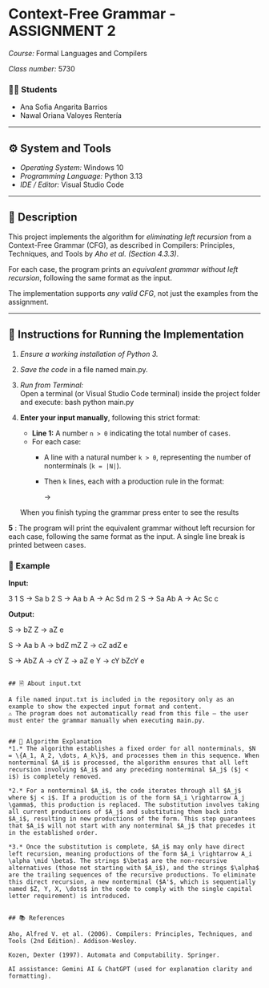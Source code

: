 # Context-Free Grammar - ASSIGNMENT 2
*Course:* Formal Languages and Compilers  

*Class number:* 5730  

### 👩‍🎓 Students
- Ana Sofia Angarita Barrios  
- Nawal Oriana Valoyes Rentería  

---

## ⚙️ System and Tools
- *Operating System:* Windows 10  
- *Programming Language:* Python 3.13  
- *IDE / Editor:* Visual Studio Code  

---

## 📘 Description
This project implements the algorithm for *eliminating left recursion* from a Context-Free Grammar (CFG), as described in Compilers: Principles, Techniques, and Tools by *Aho et al. (Section 4.3.3)*.  

For each case, the program prints an *equivalent grammar without left recursion*, following the same format as the input.

The implementation supports *any valid CFG*, not just the examples from the assignment.

---

## 🚀 Instructions for Running the Implementation

1. *Ensure a working installation of Python 3.*

2. *Save the code* in a file named main.py.

3. *Run from Terminal:*  
   Open a terminal (or Visual Studio Code terminal) inside the project folder and execute:
   bash
   python main.py
4. **Enter your input manually**, following this strict format:

   - **Line 1:** A number `n > 0` indicating the total number of cases.  
   - For each case:  
     - A line with a natural number `k > 0`, representing the number of nonterminals (`k = |N|`).  
     - Then `k` lines, each with a production rule in the format:  

       
       <nonterminal> -> <derivation alternatives separated by spaces>
       

   When you finish typing the grammar press enter to see the results

**5** : The program will print the equivalent grammar without left recursion for each case, following the same format as the input. A single line break is printed between cases.

### 🧩 Example

**Input:**

3
1
S -> Sa b
2
S -> Aa b
A -> Ac Sd m
2
S -> Sa Ab
A -> Ac Sc c


**Output:**

S -> bZ
Z -> aZ e

S -> Aa b
A -> bdZ mZ
Z -> cZ adZ e

S -> AbZ
A -> cY
Z -> aZ e
Y -> cY bZcY e
```

## 🗎 About input.txt

A file named input.txt is included in the repository only as an example to show the expected input format and content.
⚠️ The program does not automatically read from this file — the user must enter the grammar manually when executing main.py.


## 🧠 Algorithm Explanation
*1.* The algorithm establishes a fixed order for all nonterminals, $N = \{A_1, A_2, \dots, A_k\}$, and processes them in this sequence. When nonterminal $A_i$ is processed, the algorithm ensures that all left recursion involving $A_i$ and any preceding nonterminal $A_j$ ($j < i$) is completely removed.

*2.* For a nonterminal $A_i$, the code iterates through all $A_j$ where $j < i$. If a production is of the form $A_i \rightarrow A_j \gamma$, this production is replaced. The substitution involves taking all current productions of $A_j$ and substituting them back into $A_i$, resulting in new productions of the form. This step guarantees that $A_i$ will not start with any nonterminal $A_j$ that precedes it in the established order.

*3.* Once the substitution is complete, $A_i$ may only have direct left recursion, meaning productions of the form $A_i \rightarrow A_i \alpha \mid \beta$. The strings $\beta$ are the non-recursive alternatives (those not starting with $A_i$), and the strings $\alpha$ are the trailing sequences of the recursive productions. To eliminate this direct recursion, a new nonterminal ($A'$, which is sequentially named $Z, Y, X, \dots$ in the code to comply with the single capital letter requirement) is introduced.


## 📚 References

Aho, Alfred V. et al. (2006). Compilers: Principles, Techniques, and Tools (2nd Edition). Addison-Wesley.

Kozen, Dexter (1997). Automata and Computability. Springer.

AI assistance: Gemini AI & ChatGPT (used for explanation clarity and formatting).
